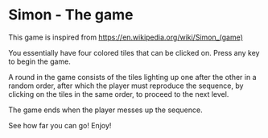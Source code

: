 # Simon - The game

  This game is inspired from https://en.wikipedia.org/wiki/Simon_(game)

  You essentially have four colored tiles that can be clicked on. Press any key to begin the game.

  A round in the game consists of the tiles lighting up one after the other in a random order, after which the player must reproduce the sequence, by clicking on the tiles in the same order, to proceed to the next level.

  The game ends when the player messes up the sequence.

  See how far you can go! Enjoy!
